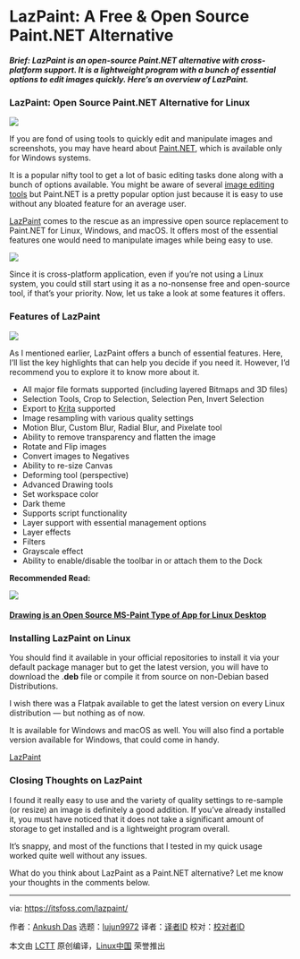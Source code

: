 [#]: collector: (lujun9972)
[#]: translator: ( )
[#]: reviewer: ( )
[#]: publisher: ( )
[#]: url: ( )
[#]: subject: (LazPaint: A Free & Open Source Paint.NET Alternative)
[#]: via: (https://itsfoss.com/lazpaint/)
[#]: author: (Ankush Das https://itsfoss.com/author/ankush/)

LazPaint: A Free & Open Source Paint.NET Alternative
======

_**Brief: LazPaint is an open-source Paint.NET alternative with cross-platform support. It is a lightweight program with a bunch of essential options to edit images quickly. Here’s an overview of LazPaint.**_

### LazPaint: Open Source Paint.NET Alternative for Linux

![][1]

If you are fond of using tools to quickly edit and manipulate images and screenshots, you may have heard about [Paint.NET][2], which is available only for Windows systems.

It is a popular nifty tool to get a lot of basic editing tasks done along with a bunch of options available. You might be aware of several [ima][3][ge editing tools][3] but Paint.NET is a pretty popular option just because it is easy to use without any bloated feature for an average user.

[LazPaint][4] comes to the rescue as an impressive open source replacement to Paint.NET for Linux, Windows, and macOS. It offers most of the essential features one would need to manipulate images while being easy to use.

![][5]

Since it is cross-platform application, even if you’re not using a Linux system, you could still start using it as a no-nonsense free and open-source tool, if that’s your priority. Now, let us take a look at some features it offers.

### Features of LazPaint

![][6]

As I mentioned earlier, LazPaint offers a bunch of essential features. Here, I’ll list the key highlights that can help you decide if you need it. However, I’d recommend you to explore it to know more about it.

  * All major file formats supported (including layered Bitmaps and 3D files)
  * Selection Tools, Crop to Selection, Selection Pen, Invert Selection
  * Export to [Krita][7] supported
  * Image resampling with various quality settings
  * Motion Blur, Custom Blur, Radial Blur, and Pixelate tool
  * Ability to remove transparency and flatten the image
  * Rotate and Flip images
  * Convert images to Negatives
  * Ability to re-size Canvas
  * Deforming tool (perspective)
  * Advanced Drawing tools
  * Set workspace color
  * Dark theme
  * Supports script functionality
  * Layer support with essential management options
  * Layer effects
  * Filters
  * Grayscale effect
  * Ability to enable/disable the toolbar in or attach them to the Dock



**Recommended Read:**

![][8]

#### [Drawing is an Open Source MS-Paint Type of App for Linux Desktop][9]

### Installing LazPaint on Linux

You should find it available in your official repositories to install it via your default package manager but to get the latest version, you will have to download the .**deb** file or compile it from source on non-Debian based Distributions.

I wish there was a Flatpak available to get the latest version on every Linux distribution — but nothing as of now.

It is available for Windows and macOS as well. You will also find a portable version available for Windows, that could come in handy.

[LazPaint][4]

### Closing Thoughts on LazPaint

I found it really easy to use and the variety of quality settings to re-sample (or resize) an image is definitely a good addition. If you’ve already installed it, you must have noticed that it does not take a significant amount of storage to get installed and is a lightweight program overall.

It’s snappy, and most of the functions that I tested in my quick usage worked quite well without any issues.

What do you think about LazPaint as a Paint.NET alternative? Let me know your thoughts in the comments below.

--------------------------------------------------------------------------------

via: https://itsfoss.com/lazpaint/

作者：[Ankush Das][a]
选题：[lujun9972][b]
译者：[译者ID](https://github.com/译者ID)
校对：[校对者ID](https://github.com/校对者ID)

本文由 [LCTT](https://github.com/LCTT/TranslateProject) 原创编译，[Linux中国](https://linux.cn/) 荣誉推出

[a]: https://itsfoss.com/author/ankush/
[b]: https://github.com/lujun9972
[1]: https://i1.wp.com/itsfoss.com/wp-content/uploads/2020/11/lazpaint.jpg?resize=800%2C397&ssl=1
[2]: https://www.getpaint.net
[3]: https://itsfoss.com/image-applications-ubuntu-linux/
[4]: https://lazpaint.github.io/
[5]: https://i2.wp.com/itsfoss.com/wp-content/uploads/2020/11/lazpaint-screenshot-2.png?resize=800%2C481&ssl=1
[6]: https://i2.wp.com/itsfoss.com/wp-content/uploads/2020/11/lazpaint-screenshot.jpg?resize=800%2C484&ssl=1
[7]: https://krita.org/en
[8]: https://i0.wp.com/itsfoss.com/wp-content/uploads/2020/09/drawing-app-interface.jpg?fit=789%2C449&ssl=1
[9]: https://itsfoss.com/drawing-app/

